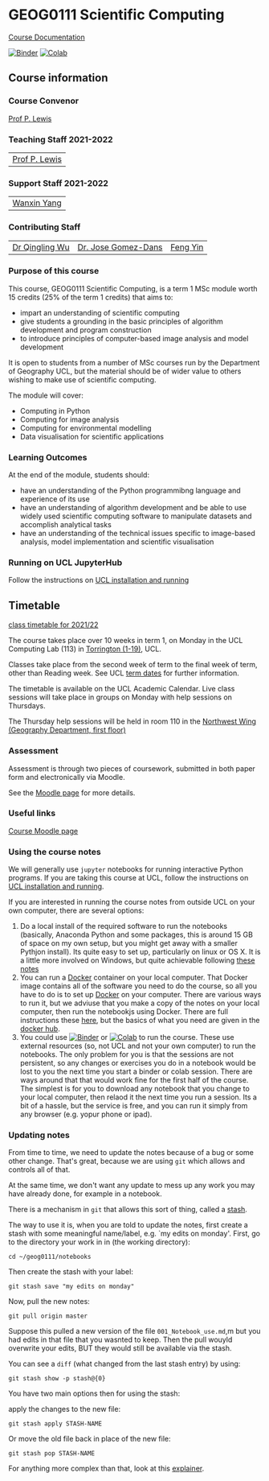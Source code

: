 # GEOG0111 Scientific Computing

[Course Documentation](https://UCL-EO.github.io/geog0111/)

 [![Binder](https://mybinder.org/badge_logo.svg)](https://mybinder.org/v2/gh/UCL-EO/geog0111/HEAD?urlpath=/tree)
 [![Colab](https://colab.research.google.com/assets/colab-badge.svg)](https://colab.research.google.com/github/UCL-EO/geog0111/blob/master/HEAD?urlpath=/tree)

## Course information

### Course Convenor 

[Prof P. Lewis](http://www.geog.ucl.ac.uk/~plewis)

### Teaching Staff 2021-2022

|   | 
|---|
|[Prof P. Lewis](http://www.geog.ucl.ac.uk/~plewis)|

### Support Staff 2021-2022

|   | 
|---|
|[Wanxin Yang](https://www.geog.ucl.ac.uk/people/research-students/wanxin-yang)|

### Contributing Staff

|   |   |   |
|---|---|---|
|[Dr Qingling Wu](http://www.geog.ucl.ac.uk/about-the-department/people/research-staff/qingling-wu/)| [Dr. Jose Gomez-Dans](http://www.geog.ucl.ac.uk/about-the-department/people/research-staff/jose-gomez-dans/)|[Feng Yin](https://www.geog.ucl.ac.uk/people/research-students/feng-yin)|


### Purpose of this course

This course, GEOG0111 Scientific Computing, is a term 1 MSc module worth 15 credits (25% of the term 1 credits) that aims to:

* impart an understanding of scientific computing
* give students a grounding in the basic principles of algorithm development and program construction
* to introduce principles of computer-based image analysis and model development

It is open to students from a number of MSc courses run by the Department of Geography UCL, but the material should be of wider value to others wishing to make use of scientific computing. 

The module will cover:

* Computing in Python
* Computing for image analysis
* Computing for environmental modelling
* Data visualisation for scientific applications

### Learning Outcomes

At the end of the module, students should:

* have an understanding of the Python programmibng language and experience of its use
* have an understanding of algorithm development and be able to use widely used scientific computing software to manipulate datasets and accomplish analytical tasks
* have an understanding of the technical issues specific to image-based analysis, model implementation and scientific visualisation

### Running on UCL JupyterHub

Follow the instructions on [UCL installation and running](Install.md)

## Timetable

[class timetable for 2021/22](TIMETABLE.md)

The course takes place over 10 weeks in term 1, on Monday in the UCL Computing Lab (113) in [Torrington (1-19)](https://www.ucl.ac.uk/estates/roombooking/building-location/?id=086), UCL. 

Classes take place from the second week of term to the final week of term, other than Reading week. See UCL [term dates](https://www.ucl.ac.uk/estates/sites/estates/files/cal_term_times_2021_2022.pdf) for further information.

The timetable is available on the UCL Academic Calendar. Live class sessions will take place in groups on Monday with help sessions on Thursdays.

The Thursday help sessions will be held in room 110 in the [Northwest Wing (Geography Department, first floor)](https://www.ucl.ac.uk/estates/roombooking/building-location/?id=003)

### Assessment

Assessment is through two pieces of coursework, submitted in both paper form and electronically via Moodle. 

See the [Moodle page](https://moodle.ucl.ac.uk/course/view.php?id=21495) for more details.

### Useful links

[Course Moodle page](https://moodle.ucl.ac.uk/course/view.php?id=21495)  

### Using the course notes

We will generally use `jupyter` notebooks for running interactive Python programs. If you are taking this course at UCL, 
follow the instructions on [UCL installation and running](Install.md). 

If you are interested in running the course notes from outside UCL on your own computer, there are several options:

1. Do a local install of the required software to run the notebooks (basically, Anaconda Python and some packages, this is around 15 GB of space on my own setup, but you might get away with a smaller Pythjon install). Its quite easy to set up, particularly on linux or OS X. It is a little more involved on Windows, but quite achievable following [these notes](notebooks/OutsideInstall-Local.md)
2. You can run a [Docker](https://www.docker.com) container on your local computer. That Docker image contains all of the software you need to do the course, so all you have to do is to set up [Docker](https://www.docker.com) on your computer. There are various ways to run it, but we adviuse that you make a copy of the notes on your local computer, then run the notebookjs using Docker. There are full instructions these [here](OutsideInstall-Docker.md), but the basics of what you need are given in the [docker hub](https://hub.docker.com/repository/docker/proflewis/geog0111).
3. You could use [![Binder](https://mybinder.org/badge_logo.svg)](https://mybinder.org/v2/gh/UCL-EO/geog0111/HEAD?urlpath=/tree) or 
 [![Colab](https://colab.research.google.com/assets/colab-badge.svg)](https://colab.research.google.com/github/UCL-EO/geog0111/blob/master/HEAD?urlpath=/tree) to run the course. These use external resources (so, not UCL and not your own computer) to run the notebooks. The only problem for you is that the sessions are not persistent, so any changes or exercises you do in a notebook would be lost to you the next time you start a binder or colab session. There are ways around that that would work fine for the first half of the course. The simplest is for you to download any notebook that you change to your local computer, then relaod it the next time you run a session. Its a bit of a hassle, but the service is free, and you can run it simply from any browser (e.g. yopur phone or ipad).

### Updating notes

From time to time, we need to update the notes because of a bug or some other change. That's great, because we are using `git` which allows and controls all of that.

At the same time, we don't want any update to mess up any work you may have already done, for example in a notebook.

There is a mechanism in `git` that allows this sort of thing, called a [stash](https://www.freecodecamp.org/news/git-stash-explained/).

The way to use it is, when you are told to update the notes, first create a stash with some meaningful name/label, e.g. `my edits on monday'. First, go to the directory your work in in (the working directory):

    cd ~/geog0111/notebooks
    
Then create the stash with your label:

    git stash save "my edits on monday"
    
Now, pull the new notes:

    git pull origin master
    
Suppose this pulled a new version of the file `001_Notebook_use.md`,m but you had edits in that file that you wasnted to keep. Then the pull wouyld overwrite your edits, BUT they would still be available via the stash.

You can see a `diff` (what changed from the last stash entry) by using:

    git stash show -p stash@{0}
    
You have two main options then for using the stash:

apply the changes to the new file:

    git stash apply STASH-NAME
    
    
Or move the old file back in place of the new file:


    git stash pop STASH-NAME
   
   
For anything more complex than that, look at this [explainer](https://www.freecodecamp.org/news/git-stash-explained/).
   
